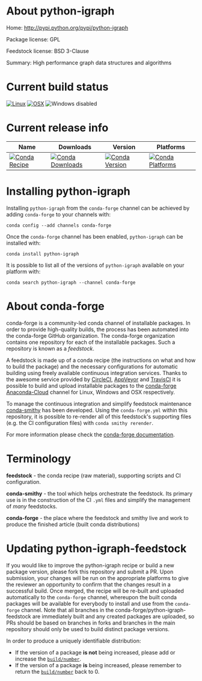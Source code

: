 About python-igraph
===================

Home: http://pypi.python.org/pypi/python-igraph

Package license: GPL

Feedstock license: BSD 3-Clause

Summary: High performance graph data structures and algorithms



Current build status
====================

[![Linux](https://img.shields.io/circleci/project/github/conda-forge/python-igraph-feedstock/master.svg?label=Linux)](https://circleci.com/gh/conda-forge/python-igraph-feedstock)
[![OSX](https://img.shields.io/travis/conda-forge/python-igraph-feedstock/master.svg?label=macOS)](https://travis-ci.org/conda-forge/python-igraph-feedstock)
![Windows disabled](https://img.shields.io/badge/Windows-disabled-lightgrey.svg)

Current release info
====================

| Name | Downloads | Version | Platforms |
| --- | --- | --- | --- |
| [![Conda Recipe](https://img.shields.io/badge/recipe-python--igraph-green.svg)](https://anaconda.org/conda-forge/python-igraph) | [![Conda Downloads](https://img.shields.io/conda/dn/conda-forge/python-igraph.svg)](https://anaconda.org/conda-forge/python-igraph) | [![Conda Version](https://img.shields.io/conda/vn/conda-forge/python-igraph.svg)](https://anaconda.org/conda-forge/python-igraph) | [![Conda Platforms](https://img.shields.io/conda/pn/conda-forge/python-igraph.svg)](https://anaconda.org/conda-forge/python-igraph) |

Installing python-igraph
========================

Installing `python-igraph` from the `conda-forge` channel can be achieved by adding `conda-forge` to your channels with:

```
conda config --add channels conda-forge
```

Once the `conda-forge` channel has been enabled, `python-igraph` can be installed with:

```
conda install python-igraph
```

It is possible to list all of the versions of `python-igraph` available on your platform with:

```
conda search python-igraph --channel conda-forge
```


About conda-forge
=================

conda-forge is a community-led conda channel of installable packages.
In order to provide high-quality builds, the process has been automated into the
conda-forge GitHub organization. The conda-forge organization contains one repository
for each of the installable packages. Such a repository is known as a *feedstock*.

A feedstock is made up of a conda recipe (the instructions on what and how to build
the package) and the necessary configurations for automatic building using freely
available continuous integration services. Thanks to the awesome service provided by
[CircleCI](https://circleci.com/), [AppVeyor](http://www.appveyor.com/)
and [TravisCI](https://travis-ci.org/) it is possible to build and upload installable
packages to the [conda-forge](https://anaconda.org/conda-forge)
[Anaconda-Cloud](http://docs.anaconda.org/) channel for Linux, Windows and OSX respectively.

To manage the continuous integration and simplify feedstock maintenance
[conda-smithy](http://github.com/conda-forge/conda-smithy) has been developed.
Using the ``conda-forge.yml`` within this repository, it is possible to re-render all of
this feedstock's supporting files (e.g. the CI configuration files) with ``conda smithy rerender``.

For more information please check the [conda-forge documentation](https://conda-forge.org/docs/).

Terminology
===========

**feedstock** - the conda recipe (raw material), supporting scripts and CI configuration.

**conda-smithy** - the tool which helps orchestrate the feedstock.
                   Its primary use is in the construction of the CI ``.yml`` files
                   and simplify the management of *many* feedstocks.

**conda-forge** - the place where the feedstock and smithy live and work to
                  produce the finished article (built conda distributions)


Updating python-igraph-feedstock
================================

If you would like to improve the python-igraph recipe or build a new
package version, please fork this repository and submit a PR. Upon submission,
your changes will be run on the appropriate platforms to give the reviewer an
opportunity to confirm that the changes result in a successful build. Once
merged, the recipe will be re-built and uploaded automatically to the
`conda-forge` channel, whereupon the built conda packages will be available for
everybody to install and use from the `conda-forge` channel.
Note that all branches in the conda-forge/python-igraph-feedstock are
immediately built and any created packages are uploaded, so PRs should be based
on branches in forks and branches in the main repository should only be used to
build distinct package versions.

In order to produce a uniquely identifiable distribution:
 * If the version of a package **is not** being increased, please add or increase
   the [``build/number``](http://conda.pydata.org/docs/building/meta-yaml.html#build-number-and-string).
 * If the version of a package **is** being increased, please remember to return
   the [``build/number``](http://conda.pydata.org/docs/building/meta-yaml.html#build-number-and-string)
   back to 0.